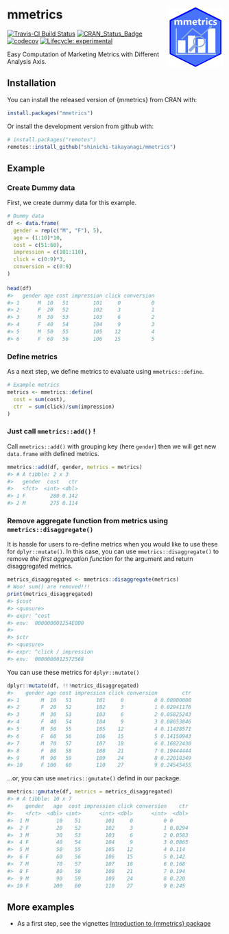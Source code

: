 
<!-- README.md is generated from README.Rmd. Please edit that file -->

# mmetrics <a href='https://shinichi-takayanagi.github.io/mmetrics/'><img src='man/figures/logo.png' align="right" height="139" /></a>

[![Travis-CI Build
Status](https://api.travis-ci.com/shinichi-takayanagi/mmetrics.svg?branch=master)](https://travis-ci.com/shinichi-takayanagi/mmetrics)
[![CRAN\_Status\_Badge](https://www.r-pkg.org/badges/version/mmetrics)](https://cran.r-project.org/package=mmetrics)
[![codecov](https://codecov.io/github/shinichi-takayanagi/mmetrics/branch/master/graphs/badge.svg)](https://codecov.io/github/shinichi-takayanagi/mmetrics)
[![Lifecycle:
experimental](https://img.shields.io/badge/lifecycle-experimental-orange.svg)](https://www.tidyverse.org/lifecycle/#experimental)

Easy Computation of Marketing Metrics with Different Analysis Axis.

## Installation

You can install the released version of {mmetrics} from CRAN with:

``` r
install.packages("mmetrics")
```

Or install the development version from github with:

``` r
# install.packages("remotes")
remotes::install_github("shinichi-takayanagi/mmetrics")
```

## Example

### Create Dummy data

First, we create dummy data for this example.

``` r
# Dummy data
df <- data.frame(
  gender = rep(c("M", "F"), 5),
  age = (1:10)*10,
  cost = c(51:60),
  impression = c(101:110),
  click = c(0:9)*3,
  conversion = c(0:9)
)

head(df)
#>   gender age cost impression click conversion
#> 1      M  10   51        101     0          0
#> 2      F  20   52        102     3          1
#> 3      M  30   53        103     6          2
#> 4      F  40   54        104     9          3
#> 5      M  50   55        105    12          4
#> 6      F  60   56        106    15          5
```

### Define metrics

As a next step, we define metrics to evaluate using `mmetrics::define`.

``` r
# Example metrics
metrics <- mmetrics::define(
  cost = sum(cost),
  ctr  = sum(click)/sum(impression)
)
```

### Just call `mmetrics::add()` \!

Call `mmetrics::add()` with grouping key (here `gender`) then we will
get new `data.frame` with defined metrics.

``` r
mmetrics::add(df, gender, metrics = metrics)
#> # A tibble: 2 x 3
#>   gender  cost   ctr
#>   <fct>  <int> <dbl>
#> 1 F        280 0.142
#> 2 M        275 0.114
```

### Remove aggregate function from metrics using `mmetrics::disaggregate()`

It is hassle for users to re-define metrics when you would like to use
these for `dplyr::mutate()`. In this case, you can use
`mmetrics::disaggregate()` to remove *the first aggregation function*
for the argument and return disaggregated metrics.

``` r
metrics_disaggregated <- mmetrics::disaggregate(metrics)
# Woo! sum() are removed!!!
print(metrics_disaggregated)
#> $cost
#> <quosure>
#> expr: ^cost
#> env:  000000001254E0D0
#> 
#> $ctr
#> <quosure>
#> expr: ^click / impression
#> env:  0000000012572568
```

You can use these metrics for `dplyr::mutate()`

``` r
dplyr::mutate(df, !!!metrics_disaggregated)
#>    gender age cost impression click conversion        ctr
#> 1       M  10   51        101     0          0 0.00000000
#> 2       F  20   52        102     3          1 0.02941176
#> 3       M  30   53        103     6          2 0.05825243
#> 4       F  40   54        104     9          3 0.08653846
#> 5       M  50   55        105    12          4 0.11428571
#> 6       F  60   56        106    15          5 0.14150943
#> 7       M  70   57        107    18          6 0.16822430
#> 8       F  80   58        108    21          7 0.19444444
#> 9       M  90   59        109    24          8 0.22018349
#> 10      F 100   60        110    27          9 0.24545455
```

…or, you can use `mmetrics::gmutate()` defind in our package.

``` r
mmetrics::gmutate(df, metrics = metrics_disaggregated)
#> # A tibble: 10 x 7
#>    gender   age  cost impression click conversion    ctr
#>    <fct>  <dbl> <int>      <int> <dbl>      <int>  <dbl>
#>  1 M         10    51        101     0          0 0     
#>  2 F         20    52        102     3          1 0.0294
#>  3 M         30    53        103     6          2 0.0583
#>  4 F         40    54        104     9          3 0.0865
#>  5 M         50    55        105    12          4 0.114 
#>  6 F         60    56        106    15          5 0.142 
#>  7 M         70    57        107    18          6 0.168 
#>  8 F         80    58        108    21          7 0.194 
#>  9 M         90    59        109    24          8 0.220 
#> 10 F        100    60        110    27          9 0.245
```

## More examples

  - As a first step, see the vignettes [Introduction to {mmetrics}
    package](https://shinichi-takayanagi.github.io/mmetrics/articles/introduction.html)
